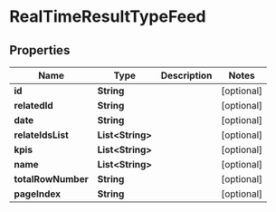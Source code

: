 

# RealTimeResultTypeFeed


## Properties

Name | Type | Description | Notes
------------ | ------------- | ------------- | -------------
**id** | **String** |  |  [optional]
**relatedId** | **String** |  |  [optional]
**date** | **String** |  |  [optional]
**relateIdsList** | **List&lt;String&gt;** |  |  [optional]
**kpis** | **List&lt;String&gt;** |  |  [optional]
**name** | **List&lt;String&gt;** |  |  [optional]
**totalRowNumber** | **String** |  |  [optional]
**pageIndex** | **String** |  |  [optional]



